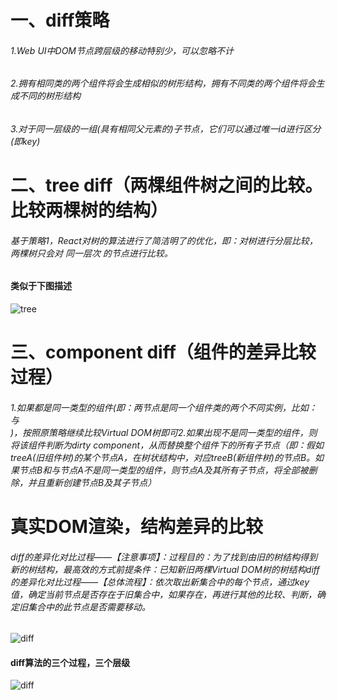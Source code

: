 # 一、diff策略

###### 1.Web UI中DOM节点跨层级的移动特别少，可以忽略不计
###### 2.拥有相同类的两个组件将会生成相似的树形结构，拥有不同类的两个组件将会生成不同的树形结构
###### 3.对于同一层级的一组(具有相同父元素的)子节点，它们可以通过唯一id进行区分(即key)

# 二、tree diff（两棵组件树之间的比较。比较两棵树的结构）

######  基于策略1，React对树的算法进行了简洁明了的优化，即：对树进行分层比较，两棵树只会对 同一层次 的节点进行比较。

#### 类似于下图描述

![tree](https://upload-images.jianshu.io/upload_images/7566087-466bb3637b71a493.png?imageMogr2/auto-orient/strip%7CimageView2/2/w/552/format/webp "树形结构图")

# 三、component diff（组件的差异比较过程）

 ###### 1.如果都是同一类型的组件(即：两节点是同一个组件类的两个不同实例，比如：<div id="before"></div>与<div id="after"></div>)，按照原策略继续比较Virtual DOM树即可2.如果出现不是同一类型的组件，则将该组件判断为dirty component，从而替换整个组件下的所有子节点（即：假如treeA(旧组件树)的某个节点A，在树状结构中，对应treeB(新组件树)的节点B。如果节点B和与节点A不是同一类型的组件，则节点A及其所有子节点，将全部被删除，并且重新创建节点B及其子节点）

# 真实DOM渲染，结构差异的比较

###### diff的差异化对比过程——【注意事项】：过程目的：为了找到由旧的树结构得到新的树结构，最高效的方式前提条件：已知新旧两棵Virtual DOM树的树结构diff的差异化对比过程——【总体流程】：依次取出新集合中的每个节点，通过key值，确定当前节点是否存在于旧集合中，如果存在，再进行其他的比较、判断，确定旧集合中的此节点是否需要移动。

![diff](https://upload-images.jianshu.io/upload_images/7566087-76e5ec97a7e7eafa.png?imageMogr2/auto-orient/strip%7CimageView2/2/w/1000/format/webp "比较过程")


#### diff算法的三个过程，三个层级

![diff](https://img-blog.csdn.net/20180717182348969 "比较过程")
